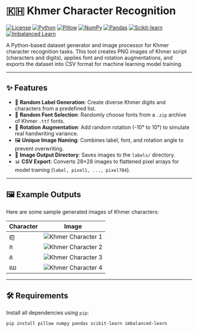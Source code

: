 # 🇰🇭 Khmer Character Recognition

[![License](https://img.shields.io/badge/license-MIT-green)](LICENSE)
[![Python](https://img.shields.io/badge/Python-3.x-blue?logo=python)](https://www.python.org/)
[![Pillow](https://img.shields.io/badge/Pillow-8.2.0-blue)](https://pillow.readthedocs.io/en/stable/)
[![NumPy](https://img.shields.io/badge/numpy-1.21.0-blue)](https://numpy.org/doc/stable/)
[![Pandas](https://img.shields.io/badge/pandas-1.3.0-blue)](https://pandas.pydata.org/)
[![Scikit-learn](https://img.shields.io/badge/scikit--learn-0.24.0-blue)](https://scikit-learn.org/stable/)
[![Imbalanced Learn](https://img.shields.io/badge/imbalanced--learn-0.8.0-blue)](https://imbalanced-learn.org/stable/)

A Python-based dataset generator and image processor for Khmer character recognition tasks. This tool creates PNG images of Khmer script (characters and digits), applies font and rotation augmentations, and exports the dataset into CSV format for machine learning model training.

---

## ✨ Features

- 🔡 **Random Label Generation**: Create diverse Khmer digits and characters from a predefined list.
- 🎨 **Random Font Selection**: Randomly choose fonts from a `.zip` archive of Khmer `.ttf` fonts.
- 🔄 **Rotation Augmentation**: Add random rotation (-10° to 10°) to simulate real handwriting variance.
- 🖼️ **Unique Image Naming**: Combines label, font, and rotation angle to prevent overwriting.
- 📁 **Image Output Directory**: Saves images to the `labels/` directory.
- 📊 **CSV Export**: Converts 28×28 images to flattened pixel arrays for model training (`label, pixel1, ..., pixel784`).

---

## 🖼️ Example Outputs

Here are some sample generated images of Khmer characters:

| Character | Image |
|-----------|-------|
| ញ        | ![Khmer Character 1](ញ_0_-1.png) |
| ក        | ![Khmer Character 2](ក_18_2.png) |
| គ        | ![Khmer Character 3](គ_25_-2.png) |
| ឈ        | ![Khmer Character 4](ឈ_13_5.png) |

---

## 🛠️ Requirements

Install all dependencies using `pip`:

```bash
pip install pillow numpy pandas scikit-learn imbalanced-learn

